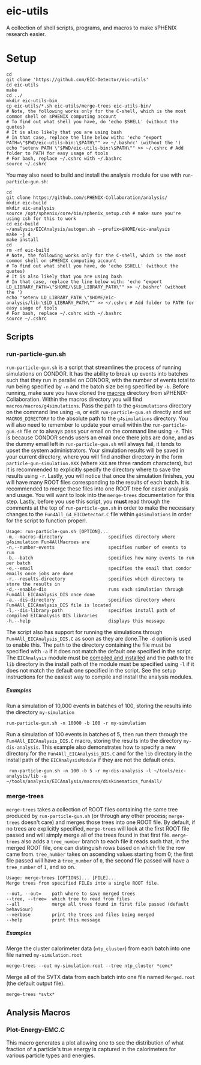 # eic-utils
A collection of shell scripts, programs, and macros to make sPHENIX research easier.
# Setup
    cd
    git clone 'https://github.com/EIC-Detector/eic-utils'
    cd eic-utils
    make
    cd ../
    mkdir eic-utils-bin
    cp eic-utils/*.sh eic-utils/merge-trees eic-utils-bin/
    # Note, the following works only for the C-shell, which is the most common shell on sPHENIX computing account
    # To find out what shell you have, do 'echo $SHELL' (without the quotes)
    # It is also likely that you are using bash
    # In that case, replace the line below with: 'echo "export PATH=\"$PWD/eic-utils-bin:\$PATH\"" >> ~/.bashrc' (without the ')
    echo "setenv PATH \"$PWD/eic-utils-bin:\$PATH\"" >> ~/.cshrc # Add folder to PATH for easy usage of tools
    # For bash, replace ~/.cshrc with ~/.bashrc
    source ~/.cshrc

You may also need to build and install the analysis module for use with `run-particle-gun.sh`:

    cd
    git clone https://github.com/sPHENIX-Collaboration/analysis/
    mkdir eic-build
    mkdir eic-analysis
    source /opt/sphenix/core/bin/sphenix_setup.csh # make sure you're using csh for this to work
    cd eic-build
    ~/analysis/EICAnalysis/autogen.sh --prefix=$HOME/eic-analysis
    make -j 4
    make install
    cd
    rm -rf eic-build
    # Note, the following works only for the C-shell, which is the most common shell on sPHENIX computing account
    # To find out what shell you have, do 'echo $SHELL' (without the quotes)
    # It is also likely that you are using bash
    # In that case, replace the line below with: 'echo "export LD_LIBRARY_PATH=\"$HOME/\$LD_LIBRARY_PATH\"" >> ~/.bashrc' (without the ')
    echo "setenv LD_LIBRARY_PATH \"$HOME/eic-analysis/lib:\$LD_LIBRARY_PATH\"" >> ~/.cshrc # Add folder to PATH for easy usage of tools
    # For bash, replace ~/.cshrc with ~/.bashrc
    source ~/.cshrc
 

    

## Scripts
### run-particle-gun.sh
`run-particle-gun.sh` is a script that streamlines the process of running simulations on CONDOR. It has the ability to break up events into batches such that they run in parallel on CONDOR, with the number of events total to run being specified by `-n` and the batch size being specified by `-b`. Before running, make sure you have cloned the [macros](https://github.com/sPHENIX-Collaboration/macros) directory from sPHENIX-Collaboration. Within the macros directory you will find `macros/macros/g4simulations`. Pass the path to the `g4simulations` directory on the command line using `-m`, or edit `run-particle-gun.sh` directly and set `MACROS_DIRECTORY` to the absolute path to the `g4simulations` directory. You will also need to remember to update your email within the `run-particle-gun.sh` file or to always pass your email on the command line using `-e`. This is because CONDOR sends users an email once there jobs are done, and as the dummy email left in `run-particle-gun.sh` will always fail, it tends to upset the system administrators. Your simulation results will be saved in your current directory, where you will find another directory in the form `particle-gun-simulation.XXX` (where `XXX` are three random characters), but it is recommended to explicitly specify the directory where to save the results using `-r`. Lastly, you will notice that once the simulation finishes, you will have many ROOT files corresponding to the results of each batch. It is recommended to merge these files into one ROOT tree for easier analysis and usage. You will want to look into the `merge-trees` documentation for this step. Lastly, before you use this script, you **must** read through the comments at the top of `run-particle-gun.sh` in order to make the necessary changes to the `Fun4All_G4_EICDetector.C` file within `g4simulations` in order for the script to function properl.

    Usage: run-particle-gun.sh [OPTION]...
    -m,--macros-directory                 specifies directory where g4simulation Fun4AllMacroes are
    -n,--number-events                    specifies number of events to run
    -b,--batch                            specifies how many events to run per batch
    -e,--email                            specifies the email that condor emails once jobs are done
    -r,--results-directory                specifies which directory to store the results in
    -d,--enable-dis                       runs each simulation through Fun4All_EICAnalysis_DIS once done
    -a,--dis-directory                    specifies directory where Fun4All_EICAnalysis_DIS file is located
    -l,--dis-library-path                 specifies install path of compiled EICAnalysis DIS libraries
    -h,--help                             displays this message
    
The script also has support for running the simulations through `Fun4All_EICAnalysis_DIS.C` as soon as they are done.The `-d` option is used to enable this. The path to the directory containing the file must be specified with `-a` if it does not match the default one specified in the script. The `EICAnalysis` module must be [compiled and installed](https://wiki.bnl.gov/sPHENIX/index.php/Example_of_using_DST_nodes) and the path to the `lib` directory in the install path of the module must be specified using `-l` if it does not match the default one specified in the script. See the setup instructions for the easiest way to compile and install the analysis modules.

##### Examples
Run a simulation of 10,000 events in batches of 100, storing the results into the directory `my-simulation`

    run-particle-gun.sh -n 10000 -b 100 -r my-simulation

Run a simulation of 100 events in batches of 5, then run them through the `Fun4All_EICAnalysis_DIS.C` macro, storing the results into the directory `my-dis-analysis`. This example also demonstrates how to specify a new directory for the `Fun4All_EICAnalysis_DIS.C` and for the `lib` directory in the install path of the `EICAnalysisModule` if they are not the default ones.
    
     run-particle-gun.sh -n 100 -b 5 -r my-dis-analysis -l ~/tools/eic-analysis/lib -a ~/tools/analysis/EICAnalysis/macros/diskinematics_fun4all/

### merge-trees
`merge-trees` takes a collection of ROOT files containing the same tree produced by `run-particle-gun.sh` (or through any other process; `merge-trees` doesn't care) and merges those trees into one ROOT file. By default, if no trees are explicitly specified,  `merge-trees` will look at the first ROOT file passed and will simply merge all of the trees found in that first file. `merge-trees` also adds a `tree_number` branch to each file it reads such that, in the merged ROOT file, one can distinguish rows based on which file the row came from. `tree_number` takes on ascending values starting from 0; the first file passed will have a `tree_number` of `0`, the second file passed will have a `tree_number` of `1`, and so on.

    Usage: merge-trees [OPTIONS]... [FILE]...
    Merge trees from specified FILEs into a single ROOT file.
    
    --out, --out=    path where to save merged trees
    --tree, --tree=  which tree to read from files
    --all            merge all trees found in first file passed (default behaviour)
    --verbose        print the trees and files being merged
    --help           print this message

##### Examples
Merge the cluster calorimeter data (`ntp_cluster`) from each batch into one file named `my-simulation.root`

    merge-trees --out my-simulation.root --tree ntp_cluster *cemc*
    
Merge all of the SVTX data from each batch into one file named `Merged.root` (the default output file).

    merge-trees *svtx*
    
## Analysis Macros
### Plot-Energy-EMC.C
This macro generates a plot allowing one to see the distribution of what fraction of a particle's true energy is captured in the calorimeters for various particle types and energies. 
